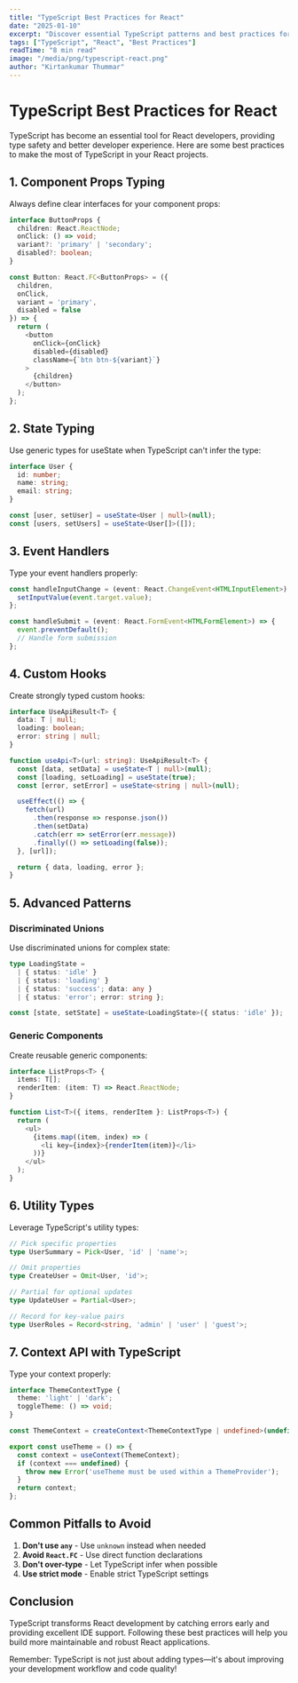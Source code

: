 ```yaml
---
title: "TypeScript Best Practices for React"
date: "2025-01-10"
excerpt: "Discover essential TypeScript patterns and best practices for building robust React applications with better type safety."
tags: ["TypeScript", "React", "Best Practices"]
readTime: "8 min read"
image: "/media/png/typescript-react.png"
author: "Kirtankumar Thummar"
---
```


# TypeScript Best Practices for React

TypeScript has become an essential tool for React developers, providing type safety and better developer experience. Here are some best practices to make the most of TypeScript in your React projects.

## 1. Component Props Typing

Always define clear interfaces for your component props:

```typescript
interface ButtonProps {
  children: React.ReactNode;
  onClick: () => void;
  variant?: 'primary' | 'secondary';
  disabled?: boolean;
}

const Button: React.FC<ButtonProps> = ({ 
  children, 
  onClick, 
  variant = 'primary', 
  disabled = false 
}) => {
  return (
    <button 
      onClick={onClick} 
      disabled={disabled}
      className={`btn btn-${variant}`}
    >
      {children}
    </button>
  );
};
```

## 2. State Typing

Use generic types for useState when TypeScript can't infer the type:

```typescript
interface User {
  id: number;
  name: string;
  email: string;
}

const [user, setUser] = useState<User | null>(null);
const [users, setUsers] = useState<User[]>([]);
```

## 3. Event Handlers

Type your event handlers properly:

```typescript
const handleInputChange = (event: React.ChangeEvent<HTMLInputElement>) => {
  setInputValue(event.target.value);
};

const handleSubmit = (event: React.FormEvent<HTMLFormElement>) => {
  event.preventDefault();
  // Handle form submission
};
```

## 4. Custom Hooks

Create strongly typed custom hooks:

```typescript
interface UseApiResult<T> {
  data: T | null;
  loading: boolean;
  error: string | null;
}

function useApi<T>(url: string): UseApiResult<T> {
  const [data, setData] = useState<T | null>(null);
  const [loading, setLoading] = useState(true);
  const [error, setError] = useState<string | null>(null);

  useEffect(() => {
    fetch(url)
      .then(response => response.json())
      .then(setData)
      .catch(err => setError(err.message))
      .finally(() => setLoading(false));
  }, [url]);

  return { data, loading, error };
}
```

## 5. Advanced Patterns

### Discriminated Unions

Use discriminated unions for complex state:

```typescript
type LoadingState = 
  | { status: 'idle' }
  | { status: 'loading' }
  | { status: 'success'; data: any }
  | { status: 'error'; error: string };

const [state, setState] = useState<LoadingState>({ status: 'idle' });
```

### Generic Components

Create reusable generic components:

```typescript
interface ListProps<T> {
  items: T[];
  renderItem: (item: T) => React.ReactNode;
}

function List<T>({ items, renderItem }: ListProps<T>) {
  return (
    <ul>
      {items.map((item, index) => (
        <li key={index}>{renderItem(item)}</li>
      ))}
    </ul>
  );
}
```

## 6. Utility Types

Leverage TypeScript's utility types:

```typescript
// Pick specific properties
type UserSummary = Pick<User, 'id' | 'name'>;

// Omit properties
type CreateUser = Omit<User, 'id'>;

// Partial for optional updates
type UpdateUser = Partial<User>;

// Record for key-value pairs
type UserRoles = Record<string, 'admin' | 'user' | 'guest'>;
```

## 7. Context API with TypeScript

Type your context properly:

```typescript
interface ThemeContextType {
  theme: 'light' | 'dark';
  toggleTheme: () => void;
}

const ThemeContext = createContext<ThemeContextType | undefined>(undefined);

export const useTheme = () => {
  const context = useContext(ThemeContext);
  if (context === undefined) {
    throw new Error('useTheme must be used within a ThemeProvider');
  }
  return context;
};
```

## Common Pitfalls to Avoid

1. **Don't use `any`** - Use `unknown` instead when needed
2. **Avoid `React.FC`** - Use direct function declarations
3. **Don't over-type** - Let TypeScript infer when possible
4. **Use strict mode** - Enable strict TypeScript settings

## Conclusion

TypeScript transforms React development by catching errors early and providing excellent IDE support. Following these best practices will help you build more maintainable and robust React applications.

Remember: TypeScript is not just about adding types—it's about improving your development workflow and code quality!
